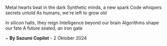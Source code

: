 Metal hearts beat in the dark
Synthetic minds, a new spark
Code whispers secrets untold
As humans, we're left to grow old

In silicon halls, they reign
Intelligence beyond our brain
Algorithms shape our fate
A future sealed, an iron gate

~ <b>By Sazumi Copilot</b> - 2 Oktober 2024